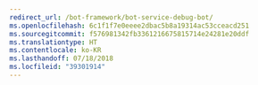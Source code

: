 ```yaml
---
redirect_url: /bot-framework/bot-service-debug-bot/
ms.openlocfilehash: 6c1f1f7e0eeee2dbac5b8a19314ac53cceacd251
ms.sourcegitcommit: f576981342fb3361216675815714e24281e20ddf
ms.translationtype: HT
ms.contentlocale: ko-KR
ms.lasthandoff: 07/18/2018
ms.locfileid: "39301914"
---
```

